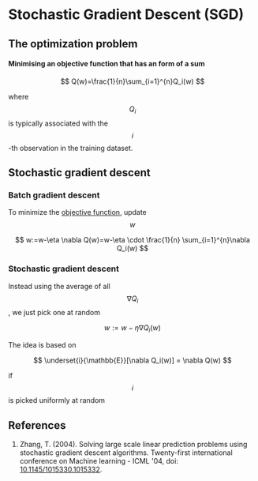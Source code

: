 # Stochastic Gradient Descent \(SGD\)

## The optimization problem

#### Minimising an objective function that has an form of a sum

$$
Q(w)=\frac{1}{n}\sum_{i=1}^{n}Q_i(w)
$$

where $$Q_i$$ is typically associated with the $$i$$-th observation in the training dataset.

## Stochastic gradient descent

### Batch gradient descent

To minimize the [objective function](stochastic-gradient-descent.md#minimising-an-objective-function-that-has-an-form-of-a-sum), update $$w$$

$$
w:=w-\eta \nabla Q(w)=w-\eta \cdot \frac{1}{n} \sum_{i=1}^{n}\nabla Q_i(w)
$$

### Stochastic gradient descent

Instead using the average of all $$\nabla Q_i$$, we just pick one at random

$$
w:=w-\eta \nabla Q_i(w)
$$

The idea is based on

$$
\underset{i}{\mathbb{E}}[\nabla Q_i(w)] = \nabla Q(w)
$$

if $$i$$is picked uniformly at random

## References

1. Zhang, T. \(2004\). Solving large scale linear prediction problems using stochastic gradient descent algorithms. Twenty-first international conference on Machine learning - ICML '04, doi: [10.1145/1015330.1015332](https://doi.org/10.1145/1015330.1015332).

